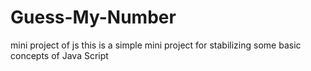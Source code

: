 # Guess-My-Number
mini project of js
this is a simple mini project for stabilizing some basic concepts of Java Script
